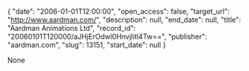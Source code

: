 {
  "date": "2006-01-01T12:00:00", 
  "open_access": false, 
  "target_url": "http://www.aardman.com/", 
  "description": null, 
  "end_date": null, 
  "title": "Aardman Animations Ltd", 
  "record_id": "20060101T120000/aJHjErOdwl0Hnvjlitl4Tw==", 
  "publisher": "aardman.com", 
  "slug": 13151, 
  "start_date": null
}

None